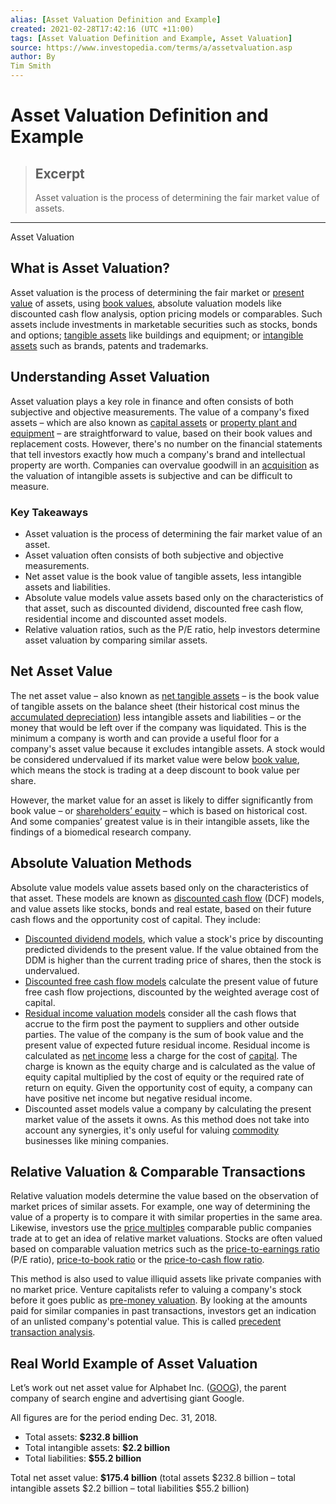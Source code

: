 ```yaml
---
alias: [Asset Valuation Definition and Example]
created: 2021-02-28T17:42:16 (UTC +11:00)
tags: [Asset Valuation Definition and Example, Asset Valuation]
source: https://www.investopedia.com/terms/a/assetvaluation.asp
author: By
Tim Smith
---
```


# Asset Valuation Definition and Example

> ## Excerpt
> Asset valuation is the process of determining the fair market value of assets.

---

Asset Valuation
## What is Asset Valuation?

Asset valuation is the process of determining the fair market or [present value](https://www.investopedia.com/terms/p/presentvalue.asp) of assets, using [book values](https://www.investopedia.com/terms/b/bookvalue.asp), absolute valuation models like discounted cash flow analysis, option pricing models or comparables. Such assets include investments in marketable securities such as stocks, bonds and options; [tangible assets](https://www.investopedia.com/terms/t/tangibleasset.asp) like buildings and equipment; or [intangible assets](https://www.investopedia.com/terms/i/intangibleasset.asp) such as brands, patents and trademarks.

## Understanding Asset Valuation

Asset valuation plays a key role in finance and often consists of both subjective and objective measurements. The value of a company's fixed assets – which are also known as [capital assets](https://www.investopedia.com/terms/c/capitalasset.asp) or [property plant and equipment](https://www.investopedia.com/terms/p/ppe.asp) – are straightforward to value, based on their book values and replacement costs. However, there's no number on the financial statements that tell investors exactly how much a company's brand and intellectual property are worth. Companies can overvalue goodwill in an [acquisition](https://www.investopedia.com/terms/a/acquisition.asp) as the valuation of intangible assets is subjective and can be difficult to measure.

### Key Takeaways

-   Asset valuation is the process of determining the fair market value of an asset.
-   Asset valuation often consists of both subjective and objective measurements.
-   Net asset value is the book value of tangible assets, less intangible assets and liabilities.
-   Absolute value models value assets based only on the characteristics of that asset, such as discounted dividend, discounted free cash flow, residential income and discounted asset models.
-   Relative valuation ratios, such as the P/E ratio, help investors determine asset valuation by comparing similar assets.

## Net Asset Value

The net asset value – also known as [net tangible assets](https://www.investopedia.com/terms/n/nettangibleassets.asp) – is the book value of tangible assets on the balance sheet (their historical cost minus the [accumulated depreciation](https://www.investopedia.com/terms/a/accumulated-depreciation.asp)) less intangible assets and liabilities – or the money that would be left over if the company was liquidated. This is the minimum a company is worth and can provide a useful floor for a company's asset value because it excludes intangible assets. A stock would be considered undervalued if its market value were below [book value](https://www.investopedia.com/terms/b/bookvalue.asp), which means the stock is trading at a deep discount to book value per share.

However, the market value for an asset is likely to differ significantly from book value – or [shareholders’ equity](https://www.investopedia.com/terms/s/shareholdersequity.asp) – which is based on historical cost. And some companies’ greatest value is in their intangible assets, like the findings of a biomedical research company.

## Absolute Valuation Methods

Absolute value models value assets based only on the characteristics of that asset. These models are known as [discounted cash flow](https://www.investopedia.com/terms/d/dcf.asp) (DCF) models, and value assets like stocks, bonds and real estate, based on their future cash flows and the opportunity cost of capital. They include:

-   [Discounted dividend models](https://www.investopedia.com/terms/d/ddm.asp), which value a stock's price by discounting predicted dividends to the present value. If the value obtained from the DDM is higher than the current trading price of shares, then the stock is undervalued.
-   [Discounted free cash flow models](https://www.investopedia.com/terms/d/dcf.asp) calculate the present value of future free cash flow projections, discounted by the weighted average cost of capital.
-   [Residual income valuation models](https://www.investopedia.com/articles/fundamental-analysis/11/residual-income-model.asp) consider all the cash flows that accrue to the firm post the payment to suppliers and other outside parties. The value of the company is the sum of book value and the present value of expected future residual income. Residual income is calculated as [net income](https://www.investopedia.com/terms/n/netincome.asp) less a charge for the cost of [capital](https://www.investopedia.com/terms/c/ccapm.asp). The charge is known as the equity charge and is calculated as the value of equity capital multiplied by the cost of equity or the required rate of return on equity. Given the opportunity cost of equity, a company can have positive net income but negative residual income.
-   Discounted asset models value a company by calculating the present market value of the assets it owns. As this method does not take into account any synergies, it's only useful for valuing [commodity](https://www.investopedia.com/terms/c/commodity.asp) businesses like mining companies.

## Relative Valuation & Comparable Transactions

Relative valuation models determine the value based on the observation of market prices of similar assets. For example, one way of determining the value of a property is to compare it with similar properties in the same area. Likewise, investors use the [price multiples](https://www.investopedia.com/terms/p/pricemultiples.asp) comparable public companies trade at to get an idea of relative market valuations. Stocks are often valued based on comparable valuation metrics such as the [price-to-earnings ratio](https://www.investopedia.com/terms/p/price-earningsratio.asp) (P/E ratio), [price-to-book ratio](https://www.investopedia.com/terms/p/price-to-bookratio.asp) or the [price-to-cash flow ratio](https://www.investopedia.com/terms/p/price-to-cash-flowratio.asp).

This method is also used to value illiquid assets like private companies with no market price. Venture capitalists refer to valuing a company's stock before it goes public as [pre-money valuation](https://www.investopedia.com/terms/p/premoneyvaluation.asp). By looking at the amounts paid for similar companies in past transactions, investors get an indication of an unlisted company's potential value. This is called [precedent transaction analysis](https://www.investopedia.com/terms/p/precedent-transaction-analysis.asp).

## Real World Example of Asset Valuation

Let’s work out net asset value for Alphabet Inc. ([GOOG](https://www.investopedia.com/markets/quote?tvwidgetsymbol=goog)), the parent company of search engine and advertising giant Google.

All figures are for the period ending Dec. 31, 2018.

-   Total assets: **$232.8 billion**
-   Total intangible assets: **$2.2 billion**
-   Total liabilities: **$55.2 billion**

Total net asset value: **$175.4 billion** (total assets $232.8 billion – total intangible assets $2.2 billion – total liabilities $55.2 billion)
